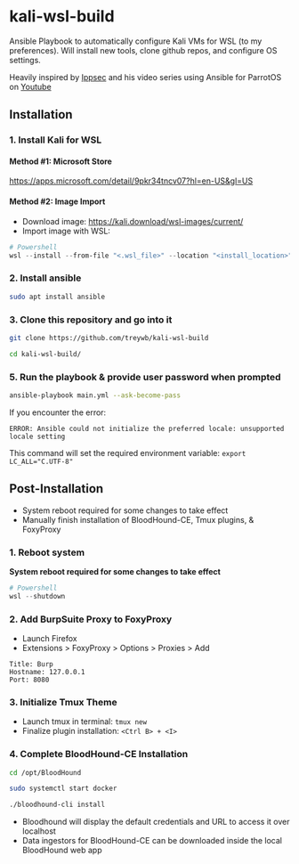 # kali-wsl-build

Ansible Playbook to automatically configure Kali VMs for WSL (to my preferences). Will install new tools, clone github repos, and configure OS settings.

Heavily inspired by [Ippsec](https://github.com/ippsec/parrot-build/) and his video series using Ansible for ParrotOS on [Youtube](https://youtube.com/playlist?list=PLidcsTyj9JXJVIFqyHBHzrRYKPpZYFjM8&si=6n2xfM20y4F5v_i1)

## Installation
### 1. Install Kali for WSL

#### Method #1: Microsoft Store
https://apps.microsoft.com/detail/9pkr34tncv07?hl=en-US&gl=US

#### Method #2: Image Import
* Download image: https://kali.download/wsl-images/current/
* Import image with WSL:
```powershell
# Powershell
wsl --install --from-file "<.wsl_file>" --location "<install_location>" --name "<instance_name>"
```

### 2. Install ansible
```bash
sudo apt install ansible
```

### 3. Clone this repository and go into it
```bash
git clone https://github.com/treywb/kali-wsl-build

cd kali-wsl-build/
```

### 5. Run the playbook & provide user password when prompted
```bash
ansible-playbook main.yml --ask-become-pass
```

If you encounter the error:

`ERROR: Ansible could not initialize the preferred locale: unsupported locale setting`

This command will set the required environment variable:
`export LC_ALL="C.UTF-8"`

## Post-Installation
- System reboot required for some changes to take effect
- Manually finish installation of BloodHound-CE, Tmux plugins, & FoxyProxy

### 1. Reboot system

**System reboot required for some changes to take effect**
```powershell
# Powershell
wsl --shutdown
```
### 2. Add BurpSuite Proxy to FoxyProxy
- Launch Firefox
- Extensions > FoxyProxy > Options > Proxies > Add

```
Title: Burp
Hostname: 127.0.0.1
Port: 8080
```

### 3. Initialize Tmux Theme
- Launch tmux in terminal: `tmux new`
- Finalize plugin installation: `<Ctrl B> + <I>`

### 4. Complete BloodHound-CE Installation
```bash
cd /opt/BloodHound

sudo systemctl start docker

./bloodhound-cli install
```
- Bloodhound will display the default credentials and URL to access it over localhost
- Data ingestors for BloodHound-CE can be downloaded inside the local BloodHound web app
